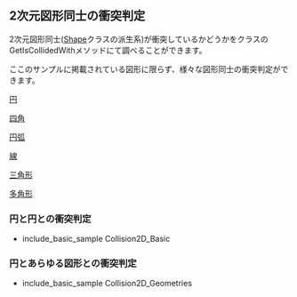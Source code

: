 ## 2次元図形同士の衝突判定

2次元図形同士([Shape](./../Reference/Shape/Shape.md)クラスの派生系)が衝突しているかどうかをクラスのGetIsCollidedWithメソッドにて調べることができます。

ここのサンプルに掲載されている図形に限らず、様々な図形同士の衝突判定ができます。

[円](./../Reference/Shape/CircleShape.md)

[四角](./../Reference/Shape/RectangleShape.md)

[円弧](./../Reference/Shape/ArcShape.md)

[線](./../Reference/Shape/LineShape.md)

[三角形](./../Reference/Shape/TriangleShape.md)

[多角形](./../Reference/Shape/PolygonShape.md)

### 円と円との衝突判定

* include_basic_sample Collision2D_Basic

### 円とあらゆる図形との衝突判定

* include_basic_sample Collision2D_Geometries
